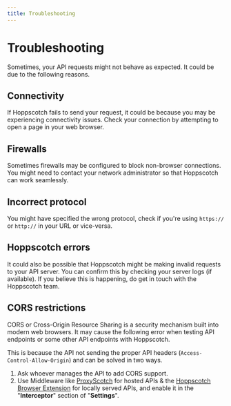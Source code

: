 ```yaml
---
title: Troubleshooting
---
```


# Troubleshooting

Sometimes, your API requests might not behave as expected. It could be due to the following reasons.

## Connectivity

If Hoppscotch fails to send your request, it could be because you may be experiencing connectivity issues. Check your connection by attempting to open a page in your web browser.

## Firewalls

Sometimes firewalls may be configured to block non-browser connections. You might need to contact your network administrator so that Hoppscotch can work seamlessly.

## Incorrect protocol

You might have specified the wrong protocol, check if you're using `https://` or `http://` in your URL or vice-versa.

## Hoppscotch errors

It could also be possible that Hoppscotch might be making invalid requests to your API server. You can confirm this by checking your server logs (if available). If you believe this is happening, do get in touch with the Hoppscotch team.

## CORS restrictions

CORS or Cross-Origin Resource Sharing is a security mechanism built into modern web browsers. It may cause the following error when testing API endpoints or some other API endpoints with Hoppscotch.

<ZoomableImage src="getting-started/rest/cors-error-example" extension="png" alt="CORS Error" />

This is because the API not sending the proper API headers (`Access-Control-Allow-Origin`) and can be solved in two ways.

1. Ask whoever manages the API to add CORS support.
2. Use Middleware like [ProxyScotch](https://github.com/hoppscotch/proxyscotch) for hosted APIs & the [Hoppscotch Browser Extension](https://github.com/hoppscotch/hoppscotch-extension) for locally served APIs, and enable it in the "**Interceptor**" section of "**Settings**".
